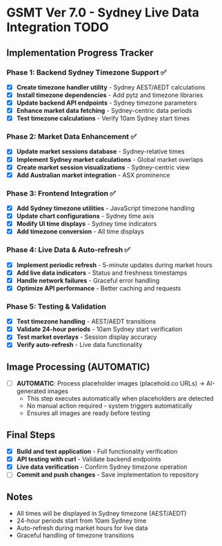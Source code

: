 # GSMT Ver 7.0 - Sydney Live Data Integration TODO

## Implementation Progress Tracker

### Phase 1: Backend Sydney Timezone Support ✅
- [x] **Create timezone handler utility** - Sydney AEST/AEDT calculations
- [x] **Install timezone dependencies** - Add pytz and timezone libraries
- [x] **Update backend API endpoints** - Sydney timezone parameters
- [x] **Enhance market data fetching** - Sydney-centric data periods
- [x] **Test timezone calculations** - Verify 10am Sydney start times

### Phase 2: Market Data Enhancement ✅  
- [x] **Update market sessions database** - Sydney-relative times
- [x] **Implement Sydney market calculations** - Global market overlaps
- [x] **Create market session visualizations** - Sydney-centric view
- [x] **Add Australian market integration** - ASX prominence

### Phase 3: Frontend Integration ✅
- [x] **Add Sydney timezone utilities** - JavaScript timezone handling
- [x] **Update chart configurations** - Sydney time axis
- [x] **Modify UI time displays** - Sydney time indicators
- [x] **Add timezone conversion** - All time displays

### Phase 4: Live Data & Auto-refresh ✅
- [x] **Implement periodic refresh** - 5-minute updates during market hours
- [x] **Add live data indicators** - Status and freshness timestamps
- [x] **Handle network failures** - Graceful error handling
- [x] **Optimize API performance** - Better caching and requests

### Phase 5: Testing & Validation
- [x] **Test timezone handling** - AEST/AEDT transitions
- [x] **Validate 24-hour periods** - 10am Sydney start verification  
- [x] **Test market overlays** - Session display accuracy
- [x] **Verify auto-refresh** - Live data functionality

## Image Processing (AUTOMATIC)
- [ ] **AUTOMATIC**: Process placeholder images (placehold.co URLs) → AI-generated images
  - This step executes automatically when placeholders are detected
  - No manual action required - system triggers automatically
  - Ensures all images are ready before testing

## Final Steps
- [x] **Build and test application** - Full functionality verification
- [x] **API testing with curl** - Validate backend endpoints
- [x] **Live data verification** - Confirm Sydney timezone operation
- [ ] **Commit and push changes** - Save implementation to repository

## Notes
- All times will be displayed in Sydney timezone (AEST/AEDT)
- 24-hour periods start from 10am Sydney time
- Auto-refresh during market hours for live data
- Graceful handling of timezone transitions